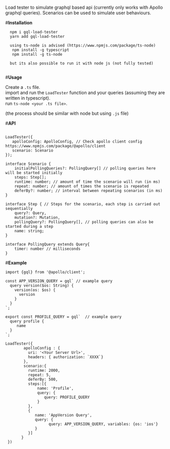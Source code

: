 
Load tester to simulate graphql based api (currently only works with Apollo graphql queries). 
Scenarios can be used to simulate user behaviours.

#**Installation**
```
  npm i gql-load-tester
  yarn add gql-load-tester
  
  using ts-node is advised (https://www.npmjs.com/package/ts-node)
   npm install -g typescript
   npm install -g ts-node
   
  but its also possible to run it with node js (not fully tested)
  
```


#**Usage** 

Create a `.ts` file. \
import and run the `LoadTester` function and your queries (assuming they are written in typescript).\
run `ts-node <your .ts file>`.

(the process should be similar with node but using `.js` file)

#**API**
```

LoadTester({
   apolloConfig: ApolloConfig, // Check apollo client config https://www.npmjs.com/package/@apollo/client
   scenario: Scenario
});

interface Scenario {
    initialPollingQueries?: PollingQuery[] // polling queries here will be started initially
    steps: Step[];
    runtime: number; // amount of time the scenario will run (in ms)
    repeat: number; // amount of times the scenario is repeated
    deferBy?: number; // interval between repeating scenarios (in ms)
}

interface Step { // Steps for the scenario, each step is carried out sequentially
    query?: Query,
    mutation?: Mutation,
    pollingQuery?: PollingQuery[], // polling queries can also be started during a step
    name: string;
}

interface PollingQuery extends Query{
    timer: number // milliseconds
}

```
#**Example**
```
import {gql} from '@apollo/client';

const APP_VERSION_QUERY = gql` // example query
  query version($os: String) {
    version(os: $os) {
      version
    }
  }
`;

export const PROFILE_QUERY = gql`  // example query
  query profile {
     name
  }
`;

LoadTester({
        apolloConfig : {
          uri: '<Your Server Url>',
          headers: { authorization: `XXXX`}
        },
        scenario:{
          runtime: 2000, 
          repeat: 5, 
          deferBy: 500, 
          steps:[{ 
              name: 'Profile',
              query: {
                 query: PROFILE_QUERY
              }
          },
          {
             name: 'AppVersion Query', 
             query: {
                   query: APP_VERSION_QUERY, variables: {os: 'ios'}
             }
          }]
       }
 })
```

